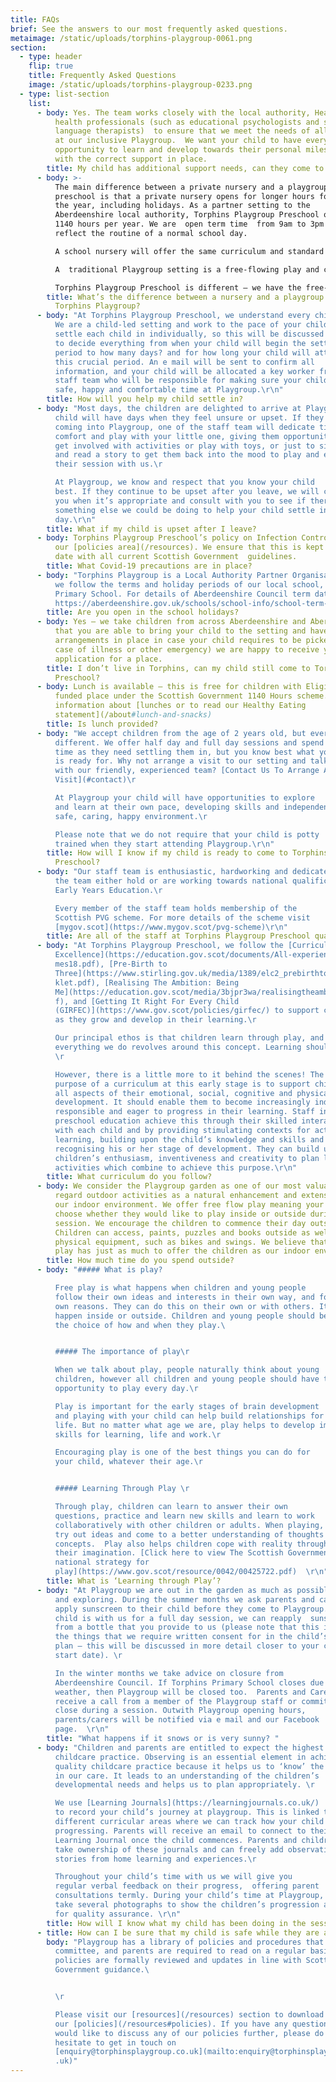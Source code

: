 ```yaml
---
title: FAQs
brief: See the answers to our most frequently asked questions.
metaimage: /static/uploads/torphins-playgroup-0061.png
section:
  - type: header
    flip: true
    title: Frequently Asked Questions
    image: /static/uploads/torphins-playgroup-0233.png
  - type: list-section
    list:
      - body: Yes. The team works closely with the local authority, Health Visitors and
          health professionals (such as educational psychologists and speech and
          language therapists)  to ensure that we meet the needs of all children
          at our inclusive Playgroup.  We want your child to have every
          opportunity to learn and develop towards their personal milestones,
          with the correct support in place.
        title: My child has additional support needs, can they come to your Playgroup?
      - body: >-
          The main difference between a private nursery and a playgroup
          preschool is that a private nursery opens for longer hours for much of
          the year, including holidays. As a partner setting to the
          Aberdeenshire local authority, Torphins Playgroup Preschool offers
          1140 hours per year. We are  open term time  from 9am to 3pm to
          reflect the routine of a normal school day.

          A school nursery will offer the same curriculum and standard of learning as Torphins Playgroup Preschool, but their setting is usually physically based within the school grounds which gives a close link with the school atmosphere and routines. School nursery settings usually take children from the age of 3 years old.

          A  traditional Playgroup setting is a free-flowing play and care setting, usually not linked to the national curriculum or Care Inspectorate. Sometimes, parents are required to stay.

          Torphins Playgroup Preschool is different – we have the free-play aspect of a playgroup, and we weave the curriculum through everything we do using a child-led, play based approach. We are regulated by the Care Inspectorate and have children with us from the age of 2, supporting their learning and development all the way to preparing them for transitioning into P1. We provide an alternative setting for parents looking for places at school nurseries or in private nursery preschools.
        title: What’s the difference between a nursery and a playgroup / preschool like
          Torphins Playgroup?
      - body: "At Torphins Playgroup Preschool, we understand every child is different.
          We are a child-led setting and work to the pace of your child. We
          settle each child in individually, so this will be discussed with you
          to decide everything from when your child will begin the settling in
          period to how many days? and for how long your child will attend in
          this crucial period. An e mail will be sent to confirm all
          information, and your child will be allocated a key worker from the
          staff team who will be responsible for making sure your child has a
          safe, happy and comfortable time at Playgroup.\r\n"
        title: How will you help my child settle in?
      - body: "Most days, the children are delighted to arrive at Playgroup, but every
          child will have days when they feel unsure or upset. If they are
          coming into Playgroup, one of the staff team will dedicate time to
          comfort and play with your little one, giving them opportunities to
          get involved with activities or play with toys, or just to sit quietly
          and read a story to get them back into the mood to play and enjoy
          their session with us.\r

          At Playgroup, we know and respect that you know your child
          best. If they continue to be upset after you leave, we will contact
          you when it’s appropriate and consult with you to see if there is
          something else we could be doing to help your child settle into their
          day.\r\n"
        title: What if my child is upset after I leave?
      - body: Torphins Playgroup Preschool’s policy on Infection Control is available in
          our [policies area](/resources). We ensure that this is kept up to
          date with all current Scottish Government  guidelines.
        title: What Covid-19 precautions are in place?
      - body: "Torphins Playgroup is a Local Authority Partner Organisation and as such,
          we follow the terms and holiday periods of our local school, Torphins
          Primary School. For details of Aberdeenshire Council term dates visit
          https://aberdeenshire.gov.uk/schools/school-info/school-term-dates "
        title: Are you open in the school holidays?
      - body: Yes – we take children from across Aberdeenshire and Aberdeen. Provided
          that you are able to bring your child to the setting and have
          arrangements in place in case your child requires to be picked up (in
          case of illness or other emergency) we are happy to receive your
          application for a place.
        title: I don’t live in Torphins, can my child still come to Torphins Playgroup
          Preschool?
      - body: Lunch is available – this is free for children with Eligible 2 places or a
          funded place under the Scottish Government 1140 Hours scheme. For more
          information about [lunches or to read our Healthy Eating
          statement](/about#lunch-and-snacks)
        title: Is lunch provided?
      - body: "We accept children from the age of 2 years old, but every child is
          different. We offer half day and full day sessions and spend as much
          time as they need settling them in, but you know best what your child
          is ready for. Why not arrange a visit to our setting and talk more
          with our friendly, experienced team? [Contact Us To Arrange A
          Visit](#contact)\r

          At Playgroup your child will have opportunities to explore
          and learn at their own pace, developing skills and independence in a
          safe, caring, happy environment.\r

          Please note that we do not require that your child is potty
          trained when they start attending Playgroup.\r\n"
        title: How will I know if my child is ready to come to Torphins Playgroup
          Preschool?
      - body: "Our staff team is enthusiastic, hardworking and dedicated; all members of
          the team either hold or are working towards national qualifications in
          Early Years Education.\r

          Every member of the staff team holds membership of the
          Scottish PVG scheme. For more details of the scheme visit
          [mygov.scot](https://www.mygov.scot/pvg-scheme)\r\n"
        title: Are all of the staff at Torphins Playgroup Preschool qualified?
      - body: "At Torphins Playgroup Preschool, we follow the [Curriculum for
          Excellence](https://education.gov.scot/documents/All-experiencesoutco\
          mes18.pdf), [Pre-Birth to
          Three](https://www.stirling.gov.uk/media/1389/elc2_prebirthtothreeboo\
          klet.pdf), [Realising The Ambition: Being
          Me](https://education.gov.scot/media/3bjpr3wa/realisingtheambition.pd\
          f), and [Getting It Right For Every Child
          (GIRFEC)](https://www.gov.scot/policies/girfec/) to support children
          as they grow and develop in their learning.\r

          Our principal ethos is that children learn through play, and
          everything we do revolves around this concept. Learning should be fun!
          \r

          However, there is a little more to it behind the scenes! The
          purpose of a curriculum at this early stage is to support children in
          all aspects of their emotional, social, cognitive and physical
          development. It should enable them to become increasingly independent,
          responsible and eager to progress in their learning. Staff in
          preschool education achieve this through their skilled interaction
          with each child and by providing stimulating contexts for active
          learning, building upon the child’s knowledge and skills and
          recognising his or her stage of development. They can build upon
          children’s enthusiasm, inventiveness and creativity to plan learning
          activities which combine to achieve this purpose.\r\n"
        title: What curriculum do you follow?
      - body: We consider the Playgroup garden as one of our most valuable resources and
          regard outdoor activities as a natural enhancement and extension of
          our indoor environment. We offer free flow play meaning your child can
          choose whether they would like to play inside or outside during their
          session. We encourage the children to commence their day outside.
          Children can access, paints, puzzles and books outside as well as the
          physical equipment, such as bikes and swings. We believe that outdoor
          play has just as much to offer the children as our indoor environment.
        title: How much time do you spend outside?
      - body: "##### What is play?

          Free play is what happens when children and young people
          follow their own ideas and interests in their own way, and for their
          own reasons. They can do this on their own or with others. It can
          happen inside or outside. Children and young people should be given
          the choice of how and when they play.\ 


          ##### The importance of play\r

          When we talk about play, people naturally think about young
          children, however all children and young people should have the
          opportunity to play every day.\r

          Play is important for the early stages of brain development
          and playing with your child can help build relationships for later
          life. But no matter what age we are, play helps to develop important
          skills for learning, life and work.\r

          Encouraging play is one of the best things you can do for
          your child, whatever their age.\r


          ##### Learning Through Play \r

          Through play, children can learn to answer their own
          questions, practice and learn new skills and learn to work
          collaboratively with other children or adults. When playing, children
          try out ideas and come to a better understanding of thoughts and
          concepts.  Play also helps children cope with reality through using
          their imagination. [Click here to view The Scottish Government’s
          national strategy for
          play](https://www.gov.scot/resource/0042/00425722.pdf)  \r\n"
        title: What is ‘Learning through Play’?
      - body: "At Playgroup we are out in the garden as much as possible, experimenting
          and exploring. During the summer months we ask parents and carers to
          apply sunscreen to their child before they come to Playgroup. If your
          child is with us for a full day session, we can reapply  sunscreen
          from a bottle that you provide to us (please note that this is one of
          the things that we require written consent for in the child’s care
          plan – this will be discussed in more detail closer to your child’s
          start date). \r

          In the winter months we take advice on closure from
          Aberdeenshire Council. If Torphins Primary School closes due to the
          weather, then Playgroup will be closed too.  Parents and Carers will
          receive a call from a member of the Playgroup staff or committee if we
          close during a session. Outwith Playgroup opening hours,
          parents/carers will be notified via e mail and our Facebook
          page.  \r\n"
        title: "What happens if it snows or is very sunny? "
      - body: "Children and parents are entitled to expect the highest quality in
          childcare practice. Observing is an essential element in achieving
          quality childcare practice because it helps us to ‘know’ the children
          in our care. It leads to an understanding of the children’s
          developmental needs and helps us to plan appropriately. \r

          We use [Learning Journals](https://learningjournals.co.uk/)
          to record your child’s journey at playgroup. This is linked to
          different curricular areas where we can track how your child is
          progressing. Parents will receive an email to connect to their child’s
          Learning Journal once the child commences. Parents and children can
          take ownership of these journals and can freely add observations and
          stories from home learning and experiences.\r

          Throughout your child’s time with us we will give you
          regular verbal feedback on their progress,  offering parent
          consultations termly. During your child’s time at Playgroup, we also
          take several photographs to show the children’s progression as well as
          for quality assurance. \r\n"
        title: How will I know what my child has been doing in the sessions?
      - title: How can I be sure that my child is safe while they are at Playgroup
        body: "Playgroup has a library of policies and procedures that staff, the
          committee, and parents are required to read on a regular basis. These
          policies are formally reviewed and updates in line with Scottish
          Government guidance.\ 


          \r

          Please visit our [resources](/resources) section to download
          our [policies](/resources#policies). If you have any questions or
          would like to discuss any of our policies further, please do not
          hesitate to get in touch on
          [enquiry@torphinsplaygroup.co.uk](mailto:enquiry@torphinsplaygroup.co\
          .uk)"
---
```

